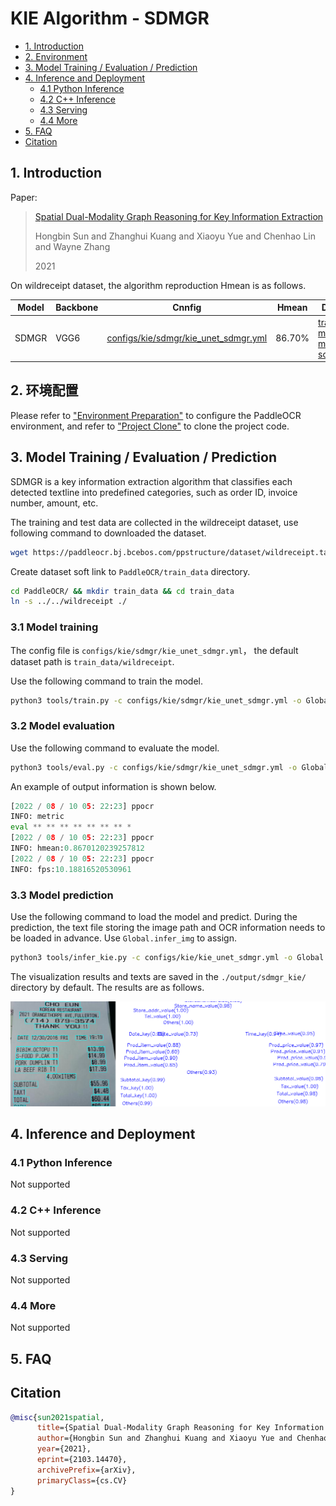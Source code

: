 # KIE Algorithm - SDMGR

- [1. Introduction](#1-introduction)
- [2. Environment](#2-environment)
- [3. Model Training / Evaluation / Prediction](#3-model-training--evaluation--prediction)
- [4. Inference and Deployment](#4-inference-and-deployment)
    - [4.1 Python Inference](#41-python-inference)
    - [4.2 C++ Inference](#42-c-inference)
    - [4.3 Serving](#43-serving)
    - [4.4 More](#44-more)
- [5. FAQ](#5-faq)
- [Citation](#Citation)

## 1. Introduction

Paper:

> [Spatial Dual-Modality Graph Reasoning for Key Information Extraction](https://arxiv.org/abs/2103.14470)
>
> Hongbin Sun and Zhanghui Kuang and Xiaoyu Yue and Chenhao Lin and Wayne Zhang
>
> 2021

On wildreceipt dataset, the algorithm reproduction Hmean is as follows.

| Model | Backbone | Cnnfig                                                                             | Hmean  | Download link                                                                                                     |
|-------|----------|------------------------------------------------------------------------------------|--------|-------------------------------------------------------------------------------------------------------------------|
| SDMGR | VGG6     | [configs/kie/sdmgr/kie_unet_sdmgr.yml](../../configs/kie/sdmgr/kie_unet_sdmgr.yml) | 86.70% | [trained model]( https://paddleocr.bj.bcebos.com/dygraph_v2.1/kie/kie_vgg16.tar)/[inference model(coming soon)]() |

## 2. 环境配置

Please refer to ["Environment Preparation"](./environment_en.md) to configure the PaddleOCR environment, and refer
to ["Project Clone"](./clone_en.md) to clone the project code.

## 3. Model Training / Evaluation / Prediction

SDMGR is a key information extraction algorithm that classifies each detected textline into predefined categories, such
as order ID, invoice number, amount, etc.

The training and test data are collected in the wildreceipt dataset, use following command to downloaded the dataset.

```bash
wget https://paddleocr.bj.bcebos.com/ppstructure/dataset/wildreceipt.tar && tar xf wildreceipt.tar
```

Create dataset soft link to `PaddleOCR/train_data` directory.

```bash
cd PaddleOCR/ && mkdir train_data && cd train_data
ln -s ../../wildreceipt ./
```

### 3.1 Model training

The config file is `configs/kie/sdmgr/kie_unet_sdmgr.yml`， the default dataset path is `train_data/wildreceipt`.

Use the following command to train the model.

```bash
python3 tools/train.py -c configs/kie/sdmgr/kie_unet_sdmgr.yml -o Global.save_model_dir=./output/kie/
```

### 3.2 Model evaluation

Use the following command to evaluate the model.

```bash
python3 tools/eval.py -c configs/kie/sdmgr/kie_unet_sdmgr.yml -o Global.checkpoints=./output/kie/best_accuracy
```

An example of output information is shown below.

```py
[2022 / 08 / 10 05: 22:23] ppocr
INFO: metric
eval ** ** ** ** ** ** ** *
[2022 / 08 / 10 05: 22:23] ppocr
INFO: hmean:0.8670120239257812
[2022 / 08 / 10 05: 22:23] ppocr
INFO: fps:10.18816520530961
```

### 3.3 Model prediction

Use the following command to load the model and predict. During the prediction, the text file storing the image path and
OCR information needs to be loaded in advance. Use `Global.infer_img` to assign.

```bash
python3 tools/infer_kie.py -c configs/kie/kie_unet_sdmgr.yml -o Global.checkpoints=kie_vgg16/best_accuracy  Global.infer_img=./train_data/wildreceipt/1.txt
```

The visualization results and texts are saved in the `./output/sdmgr_kie/` directory by default. The results are as
follows.


<div align="center">
    <img src="../../ppstructure/docs/imgs/sdmgr_result.png" width="800">
</div>

## 4. Inference and Deployment

### 4.1 Python Inference

Not supported

### 4.2 C++ Inference

Not supported

### 4.3 Serving

Not supported

### 4.4 More

Not supported

## 5. FAQ

## Citation

```bibtex
@misc{sun2021spatial,
      title={Spatial Dual-Modality Graph Reasoning for Key Information Extraction},
      author={Hongbin Sun and Zhanghui Kuang and Xiaoyu Yue and Chenhao Lin and Wayne Zhang},
      year={2021},
      eprint={2103.14470},
      archivePrefix={arXiv},
      primaryClass={cs.CV}
}
```
